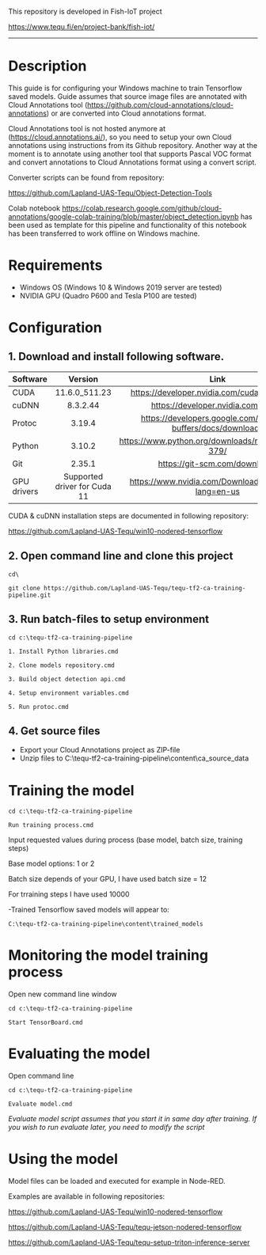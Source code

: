 This repository is developed in Fish-IoT project

https://www.tequ.fi/en/project-bank/fish-iot/ 

---

# Description 

This guide is for configuring your Windows machine to train Tensorflow saved models. Guide assumes that source image files are annotated with Cloud Annotations tool (https://github.com/cloud-annotations/cloud-annotations) or are converted into Cloud annotations format.

Cloud Annotations tool is not hosted anymore at (https://cloud.annotations.ai/), so you need to setup your own Cloud annotations using instructions from its Github repository. Another way at the moment is to annotate using another tool that supports Pascal VOC format and convert annotations to Cloud Annotations format using a convert script.

Converter scripts can be found from repository:

https://github.com/Lapland-UAS-Tequ/Object-Detection-Tools

Colab notebook https://colab.research.google.com/github/cloud-annotations/google-colab-training/blob/master/object_detection.ipynb has been used as template for this pipeline and functionality of this notebook has been transferred to work offline on Windows machine.

# Requirements

- Windows OS (Windows 10 & Windows 2019 server are tested)
- NVIDIA GPU (Quadro P600 and Tesla P100 are tested)

# Configuration

## 1. Download and install following software.

| Software      | Version       | Link |
| ------------- |:-------------:| :-------------:| 
| CUDA          | 11.6.0_511.23 | https://developer.nvidia.com/cuda-downloads |
| cuDNN         | 8.3.2.44      | https://developer.nvidia.com/cudnn |
| Protoc        | 3.19.4        | https://developers.google.com/protocol-buffers/docs/downloads |
| Python        | 3.10.2        | https://www.python.org/downloads/release/python-379/ |
| Git           | 2.35.1        | https://git-scm.com/downloads |
| GPU drivers   | Supported driver for Cuda 11 | https://www.nvidia.com/Download/index.aspx?lang=en-us |


CUDA & cuDNN installation steps are documented in following repository:

https://github.com/Lapland-UAS-Tequ/win10-nodered-tensorflow


## 2. Open command line and clone this project 

```
cd\
```

```
git clone https://github.com/Lapland-UAS-Tequ/tequ-tf2-ca-training-pipeline.git
```

## 3. Run batch-files to setup environment

```
cd c:\tequ-tf2-ca-training-pipeline
```


```
1. Install Python libraries.cmd
```

```
2. Clone models repository.cmd
```

```
3. Build object detection api.cmd
```

```
4. Setup environment variables.cmd
```

```
5. Run protoc.cmd
```

## 4. Get source files

- Export your Cloud Annotations project as ZIP-file
- Unzip files to C:\tequ-tf2-ca-training-pipeline\content\ca_source_data


# Training the model

```
cd c:\tequ-tf2-ca-training-pipeline
```

```
Run training process.cmd
```

Input requested values during process (base model, batch size, training steps)

Base model options: 1 or 2

Batch size depends of your GPU, I have used batch size = 12

For trraining steps I have used 10000

-Trained Tensorflow saved models will appear to: 

```C:\tequ-tf2-ca-training-pipeline\content\trained_models```


# Monitoring the model training process

Open new command line window

```
cd c:\tequ-tf2-ca-training-pipeline
```

```
Start TensorBoard.cmd
```

# Evaluating the model

Open command line 

```
cd c:\tequ-tf2-ca-training-pipeline
```

```
Evaluate model.cmd
```

*Evaluate model script assumes that you start it in same day after training. If you wish to run evaluate later, you need to modify the script*

# Using the model

Model files can be loaded and executed for example in Node-RED.

Examples are available in following repositories:

https://github.com/Lapland-UAS-Tequ/win10-nodered-tensorflow

https://github.com/Lapland-UAS-Tequ/tequ-jetson-nodered-tensorflow

https://github.com/Lapland-UAS-Tequ/tequ-setup-triton-inference-server

